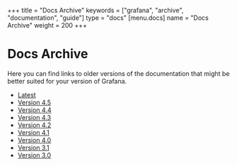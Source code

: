 +++
title = "Docs Archive"
keywords = ["grafana", "archive", "documentation", "guide"]
type = "docs"
[menu.docs]
name = "Docs Archive"
weight = 200
+++

# Docs Archive

Here you can find links to older versions of the documentation that might be better suited for your version
of Grafana.

- [Latest](http://docs.grafana.org)
- [Version 4.5](http://docs.grafana.org/v4.5)
- [Version 4.4](http://docs.grafana.org/v4.4)
- [Version 4.3](http://docs.grafana.org/v4.3)
- [Version 4.2](http://docs.grafana.org/v4.2)
- [Version 4.1](http://docs.grafana.org/v4.1)
- [Version 4.0](http://docs.grafana.org/v4.0)
- [Version 3.1](http://docs.grafana.org/v3.1)
- [Version 3.0](http://docs.grafana.org/v3.0)

